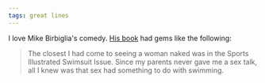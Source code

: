 ```yaml
---
tags: great lines
---
```



<p>I love Mike Birbiglia's comedy. <a href="https://www.simonandschuster.com/books/Sleepwalk-with-Me/Mike-Birbiglia/9781439158005">His book</a>&nbsp;had gems like the following:</p>

<blockquote>
<p>The closest I had come to seeing a woman naked was in the Sports Illustrated Swimsuit Issue. Since my parents never gave me a sex talk, all I knew was that sex had something to do with swimming.</p>
</blockquote>